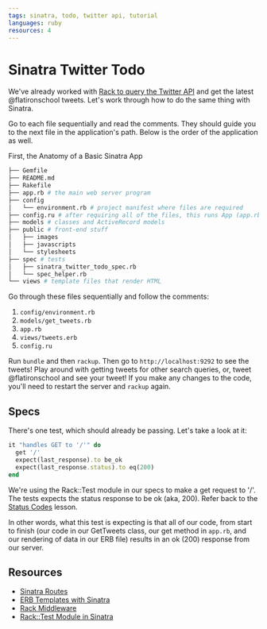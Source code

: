 ```yaml
---
tags: sinatra, todo, twitter api, tutorial
languages: ruby
resources: 4
---
```


# Sinatra Twitter Todo

We've already worked with [Rack to query the Twitter API](http://learn.flatironschool.com/lessons/1086) and get the latest @flatironschool tweets. Let's work through how to do the same thing with Sinatra. 

Go to each file sequentially and read the comments. They should guide you to the next file in the application's path. Below is the order of the application as well.

First, the Anatomy of a Basic Sinatra App

```bash
├── Gemfile
├── README.md
├── Rakefile
├── app.rb # the main web server program
├── config
│   └── environment.rb # project manifest where files are required
├── config.ru # after requiring all of the files, this runs App (app.rb)
├── models # classes and ActiveRecord models
├── public # front-end stuff
│   ├── images
│   ├── javascripts
│   └── stylesheets
├── spec # tests
│   ├── sinatra_twitter_todo_spec.rb
│   └── spec_helper.rb
└── views # template files that render HTML
```

Go through these files sequentially and follow the comments:

1. `config/environment.rb`
2. `models/get_tweets.rb`
3. `app.rb`
4. `views/tweets.erb`
5. `config.ru`

Run `bundle` and then `rackup`. Then go to `http://localhost:9292` to see the tweets! Play around with getting tweets for other search queries, or, tweet @flatironschool and see your tweet! If you make any changes to the code, you'll need to restart the server and `rackup` again.

## Specs

There's one test, which should already be passing. Let's take a look at it:

```ruby
it "handles GET to '/'" do 
  get '/'
  expect(last_response).to be_ok
  expect(last_response.status).to eq(200)
end
```

We're using the Rack::Test module in our specs to make a get request to '/'. The tests expects the status response to be ok (aka, 200). Refer back to the [Status Codes](http://learn.flatironschool.com/admin/lessons/122) lesson.

In other words, what this test is expecting is that all of our code, from start to finish (our code in our GetTweets class, our get method in `app.rb`, and our rendering of data in our ERB file) results in an ok (200) response from our server.

## Resources

* [Sinatra Routes](http://www.sinatrarb.com/intro.html#Routes)
* [ERB Templates with Sinatra](http://www.sinatrarb.com/intro.html#Views%20/%20Templates)
* [Rack Middleware](http://www.sinatrarb.com/intro.html#Rack%20Middleware)
* [Rack::Test Module in Sinatra](http://www.sinatrarb.com/intro.html#Testing)